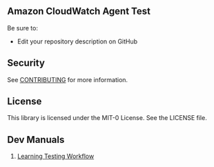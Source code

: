 ## Amazon CloudWatch Agent Test

Be sure to:

* Edit your repository description on GitHub

## Security

See [CONTRIBUTING](CONTRIBUTING.md#security-issue-notifications) for more information.

## License

This library is licensed under the MIT-0 License. See the LICENSE file.


## Dev Manuals

1. [Learning Testing Workflow](docs/learning-testing-workflow.md)
